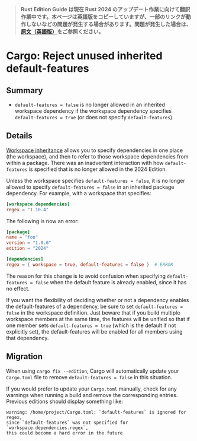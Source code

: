 > **Rust Edition Guide は現在 Rust 2024 のアップデート作業に向けて翻訳作業中です。本ページは英語版をコピーしていますが、一部のリンクが動作しないなどの問題が発生する場合があります。問題が発生した場合は、[原文（英語版）](https://doc.rust-lang.org/nightly/edition-guide/introduction.html)をご参照ください。**

# Cargo: Reject unused inherited default-features

## Summary

- `default-features = false` is no longer allowed in an inherited workspace dependency if the workspace dependency specifies `default-features = true` (or does not specify `default-features`).

## Details

[Workspace inheritance] allows you to specify dependencies in one place (the workspace), and then to refer to those workspace dependencies from within a package.
There was an inadvertent interaction with how `default-features` is specified that is no longer allowed in the 2024 Edition.

Unless the workspace specifies `default-features = false`, it is no longer allowed to specify `default-features = false` in an inherited package dependency.
For example, with a workspace that specifies:

```toml
[workspace.dependencies]
regex = "1.10.4"
```

The following is now an error:

```toml
[package]
name = "foo"
version = "1.0.0"
edition = "2024"

[dependencies]
regex = { workspace = true, default-features = false }  # ERROR
```

The reason for this change is to avoid confusion when specifying `default-features = false` when the default feature is already enabled, since it has no effect.

If you want the flexibility of deciding whether or not a dependency enables the default-features of a dependency, be sure to set `default-features = false` in the workspace definition.
Just beware that if you build multiple workspace members at the same time, the features will be unified so that if one member sets `default-features = true` (which is the default if not explicitly set), the default-features will be enabled for all members using that dependency.

## Migration

When using `cargo fix --edition`, Cargo will automatically update your `Cargo.toml` file to remove `default-features = false` in this situation.

If you would prefer to update your `Cargo.toml` manually, check for any warnings when running a build and remove the corresponding entries.
Previous editions should display something like:

```text
warning: /home/project/Cargo.toml: `default-features` is ignored for regex,
since `default-features` was not specified for `workspace.dependencies.regex`,
this could become a hard error in the future
```

[workspace inheritance]: ../../cargo/reference/specifying-dependencies.html#inheriting-a-dependency-from-a-workspace
